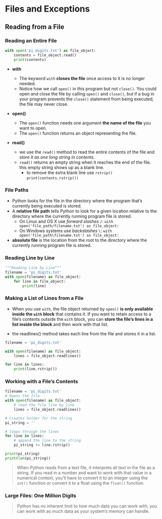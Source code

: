 # Files and Exceptions

## Reading from a File

### Reading an Entire File

```py
with open('pi_digits.txt') as file_object:
    contents = file_object.read()
    print(contents)
```

- **with**
  - The keyword `with` **closes the file** once access to it is no longer needed.
  - Notice how we call `open()` in this program but not `close()`. You could open and close the file by calling `open()` and `close()`, but if a bug in your program prevents the `close()` statement from being executed, the file may never close.

- **open()**
  - The `open()` function needs one argument **the name of the file** you want to open.
  - The `open()` function returns an object representing the file.

- **read()**
  - we use the `read()` method to read the entire contents of the file and *store it as one long string in contents*.
  - `read()` returns an empty string when it reaches the end of the file. this empty string shows up as a blank line.
    - to remove the extra blank line use `rstrip()`
        `print(contents.rstrip())`

### File Paths

- Python looks for the file in the directory where the program that’s currently being executed is stored.
- A **relative file path** tells Python to look for a given location relative to the directory where the currently running program file is stored.
  - On Linux and OS X use *forward slashes* `/`:
    `with open('file_path/filename.txt') as file_object:`
  - On Windows systems use *backslashes* `\`: 
    `with open('file_path\filename.txt') as file_object:`
- **absolute file** is the location from the root to the directory where the currently running program file is stored.

### Reading Line by Line

```py
"""Reading Line by Line"""
filename = 'pi_digits.txt'
with open(filename) as file_object:
    for line in file_object:
        print(line)
```

### Making a List of Lines from a File

- When you use `with`, the file object returned by `open()` **is only available inside the `with` block** that contains it. If you want to retain access to a file’s contents outside the `with` block, you can **store the file’s lines in a list inside the block** and then work with that list.

- the readlines() method takes each line from the file and stores it in a list.

```py
filename = 'pi_digits.txt'

with open(filename) as file_object:
    lines = file_object.readlines()

for line in lines:
    print(line.rstrip())
```

### Working with a File’s Contents

```py
filename = 'pi_digits.txt'
# Opens the file
with open(filename) as file_object:
    # read the file line by line
    lines = file_object.readlines()

# Creates holder for the string
pi_string = ''

# loops through the lines
for line in lines:
    # appand the line to the string
    pi_string += line.rstrip()

print(pi_string)
print(len(pi_string))
```

> When Python reads from a text file, it interprets all text in the file as a string. If you read in a number and want to work with that value in a numerical context, you’ll have to convert it to an integer using the `int()` function or convert it to a float using the `float()` function.

### Large Files: One Million Digits

> Python has no inherent limit to how much data you can work with; you can work with as much data as your system’s memory can handle.
